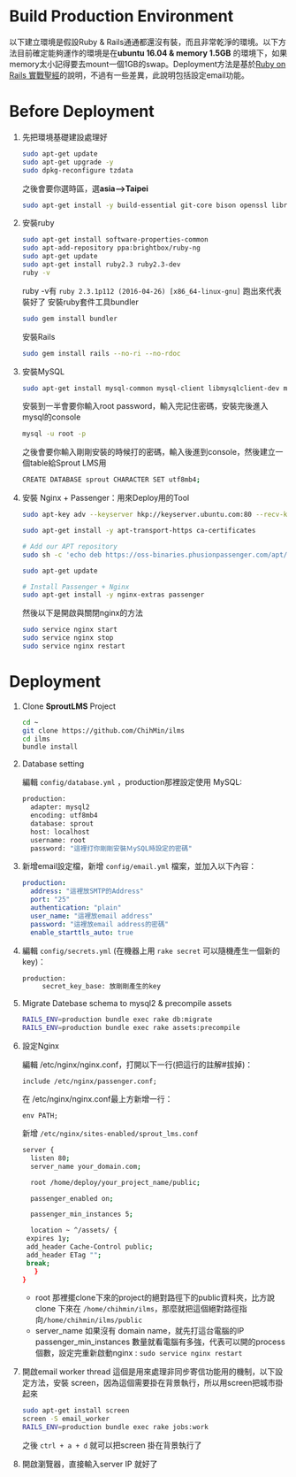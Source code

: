 # Build Production Environment

以下建立環境是假設Ruby & Rails通通都還沒有裝，而且非常乾淨的環境。以下方法目前確定能夠運作的環境是在**ubuntu 16.04 & memory 1.5GB** 的環境下，如果memory太小記得要去mount一個1GB的swap。Deployment方法是基於[Ruby on Rails 實戰聖經](https://ihower.tw/rails/deployment.html)的說明，不過有一些差異，此說明包括設定email功能。

# Before Deployment

1. 先把環境基礎建設處理好
   
   ```bash
   sudo apt-get update
   sudo apt-get upgrade -y
   sudo dpkg-reconfigure tzdata
   ```
   
   之後會要你選時區，選**asia-->Taipei**
   
   ```bash
   sudo apt-get install -y build-essential git-core bison openssl libreadline6-dev curl zlib1g zlib1g-dev libssl-dev libyaml-dev libsqlite3-0 libsqlite3-dev sqlite3  autoconf libc6-dev libpcre3-dev curl libcurl4-nss-dev libxml2-dev libxslt-dev imagemagick nodejs libffi-dev
   ```

2. 安裝ruby
   ```bash
   sudo apt-get install software-properties-common
   sudo apt-add-repository ppa:brightbox/ruby-ng
   sudo apt-get update
   sudo apt-get install ruby2.3 ruby2.3-dev
   ruby -v
   ```
   ruby -v有  `ruby 2.3.1p112 (2016-04-26) [x86_64-linux-gnu]` 跑出來代表裝好了
   安裝ruby套件工具bundler
   ```bash
   sudo gem install bundler
   ```
   安裝Rails
   ```bash
   sudo gem install rails --no-ri --no-rdoc
   ```

3. 安裝MySQL
   ```bash
   sudo apt-get install mysql-common mysql-client libmysqlclient-dev mysql-server
   ```
   安裝到一半會要你輸入root password，輸入完記住密碼，安裝完後進入mysql的console
   ```bash
   mysql -u root -p
   ```
   之後會要你輸入剛剛安裝的時候打的密碼，輸入後進到console，然後建立一個table給Sprout LMS用
   ```bash
   CREATE DATABASE sprout CHARACTER SET utf8mb4;
   ```
4. 安裝 Nginx + Passenger：用來Deploy用的Tool
   ```bash
   sudo apt-key adv --keyserver hkp://keyserver.ubuntu.com:80 --recv-keys 561F9B9CAC40B2F7

   sudo apt-get install -y apt-transport-https ca-certificates

   # Add our APT repository
   sudo sh -c 'echo deb https://oss-binaries.phusionpassenger.com/apt/passenger xenial main > /etc/apt/sources.list.d/passenger.list'

   sudo apt-get update

   # Install Passenger + Nginx
   sudo apt-get install -y nginx-extras passenger
   ```
   然後以下是開啟與關閉nginx的方法
   ```bash
   sudo service nginx start
   sudo service nginx stop
   sudo service nginx restart
   ```

# Deployment

1. Clone **SproutLMS** Project
   
   ```bash
   cd ~
   git clone https://github.com/ChihMin/ilms
   cd ilms
   bundle install
   ```
2. Database setting
   
   編輯 `config/database.yml` ，production那裡設定使用 MySQL:
   
   ```bash
   production:
     adapter: mysql2
     encoding: utf8mb4
     database: sprout
     host: localhost
     username: root
     password: "這裡打你剛剛安裝ＭySQL時設定的密碼"
   ```
3. 新增email設定檔，新增 `config/email.yml` 檔案，並加入以下內容：
   
   ```yml
   production:
     address: "這裡放SMTP的Address"
     port: "25"
     authentication: "plain"
     user_name: "這裡放email address"
     password: "這裡放email address的密碼"
     enable_starttls_auto: true
   ```

4. 編輯 `config/secrets.yml` (在機器上用 `rake secret` 可以隨機產生一個新的 key)：
   
   ```bash
   production:
   		secret_key_base: 放剛剛產生的key
   ```

5. Migrate Datebase schema to mysql2 & precompile assets
   
   ```bash
   RAILS_ENV=production bundle exec rake db:migrate
   RAILS_ENV=production bundle exec rake assets:precompile
   ```

6. 設定Nginx

   編輯 /etc/nginx/nginx.conf，打開以下一行(把這行的註解#拔掉)：
   
   ```
   include /etc/nginx/passenger.conf;
   ```
   
   在 /etc/nginx/nginx.conf最上方新增一行：
   ```
   env PATH;
   ```
   
   新增 `/etc/nginx/sites-enabled/sprout_lms.conf`
   
   ```bash
   server {
     listen 80;
     server_name your_domain.com;

     root /home/deploy/your_project_name/public;

     passenger_enabled on;

     passenger_min_instances 5;

     location ~ ^/assets/ {
   	expires 1y;
   	add_header Cache-Control public;
   	add_header ETag "";
   	break;
      }
   }
   ```
   - root 那裡擺clone下來的project的絕對路徑下的public資料夾，比方說clone 下來在 `/home/chihmin/ilms`，那麼就把這個絕對路徑指向`/home/chihmin/ilms/public`
   - server_name 如果沒有 domain name，就先打這台電腦的IP
     passenger_min_instances 數量就看電腦有多強，代表可以開的process 個數，設定完重新啟動nginx : `sudo service nginx restart`
7. 開啟email worker thread
   這個是用來處理非同步寄信功能用的機制，以下設定方法，安裝 screen，因為這個需要掛在背景執行，所以用screen把城市掛起來
   ```bash
   sudo apt-get install screen
   screen -S email_worker
   RAILS_ENV=production bundle exec rake jobs:work
   ```
   之後 `ctrl + a + d` 就可以把screen 掛在背景執行了
8. 開啟瀏覽器，直接輸入server IP 就好了
